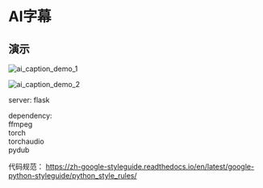 # AI字幕 

## 演示
![ai_caption_demo_1](https://github.com/JosephTech/AISubtitle/blob/master/images/ai_caption_demo_1.gif)

![ai_caption_demo_2](https://github.com/JosephTech/AISubtitle/blob/master/images/ai_caption_demo_2.gif)



server:
	flask

dependency:  
    ffmpeg     
    torch  
    torchaudio  
    pydub  


代码规范：
https://zh-google-styleguide.readthedocs.io/en/latest/google-python-styleguide/python_style_rules/
    
